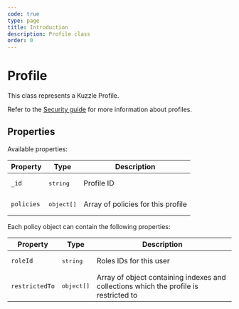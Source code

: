 ```yaml
---
code: true
type: page
title: Introduction
description: Profile class
order: 0
---
```


# Profile

This class represents a Kuzzle Profile.

Refer to the [Security guide](/core/1/guide/guides/essentials/security/#defining-profiles-default) for more information about profiles.

## Properties

Available properties:

| Property   | Type                | Description                        |
| ---------- | ------------------- | ---------------------------------- |
| `_id`      | <pre>string</pre>   | Profile ID                         |
| `policies` | <pre>object[]</pre> | Array of policies for this profile |

Each policy object can contain the following properties:

| Property       | Type                | Description                                                                           |
| -------------- | ------------------- | ------------------------------------------------------------------------------------- |
| `roleId`       | <pre>string</pre>   | Roles IDs for this user                                                               |
| `restrictedTo` | <pre>object[]</pre> | Array of object containing indexes and collections which the profile is restricted to |
